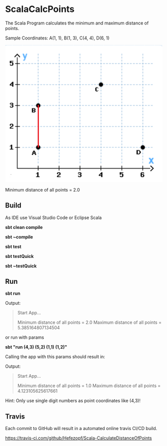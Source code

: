 # ScalaCalcPoints

The Scala Program calculates the minimum and maximum distance of points.

Sample Coordinates: A(1, 1), B(1, 3), C(4, 4), D(6, 1) 

![Coordinates](src/main/resources/Coordinates.png "Coordinates")

Minimum distance of all points = 2.0


## Build

As IDE use Visual Studio Code or Eclipse Scala

**sbt clean compile**

**sbt ~compile**

**sbt test**

**sbt testQuick**

**sbt ~testQuick**


## Run

**sbt run**

Output:

>Start App...
>
>Minimum distance of all points = 2.0
>Maximum distance of all points = 5.385164807134504

or run with params

**sbt "run (4,3) (5,2) (1,1) (1,2)"**

Calling the app with this params should result in:
 
Output:

>Start App...
>
>Minimum distance of all points = 1.0
>Maximum distance of all points = 4.123105625617661

Hint: Only use single digit numbers as point coordinates like (4,3)!


## Travis

Each commit to GitHub will result in a automated online travis CI/CD build.

https://travis-ci.com/github/Hefezopf/Scala-CalculateDistanceOfPoints
